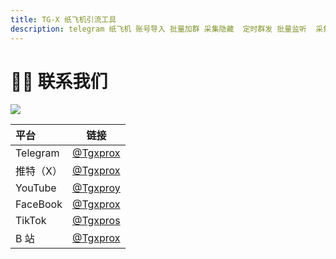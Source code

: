```yaml
---
title: TG-X 纸飞机引流工具
description: telegram 纸飞机 账号导入 批量加群 采集隐藏  定时群发 批量监听  采集可见 批量私信 批量转发 群发 飞机群发 飞机引流
---
```


# 👩‍🔧 联系我们

![](./assets/tgxprobg6.png)

| 平台 | 链接|
|  :-- | -- |
| Telegram  | <a href="https://t.me/Tgxprox" target="_blank" rel="noopener noreferrer">@Tgxprox</a> |
| 推特（X）  | <a href="https://x.com/Tgxprox" target="_blank" rel="noopener noreferrer">@Tgxprox</a> |
| YouTube   | <a href="https://youtube.com/@tgxproy?si=nSpwCm7ATv8ts9sQ" target="_blank" rel="noopener noreferrer">@Tgxproy</a> |
| FaceBook  | <a href="https://www.facebook.com/profile.php?id=61574752421705" target="_blank" rel="noopener noreferrer">@Tgxprox</a> |
| TikTok    | <a href="https://www.tiktok.com/@tgxpros?_t=ZT-8unyEL8hVRW&_r=1" target="_blank" rel="noopener noreferrer">@Tgxpros</a> |
| B 站      | <a href="https://x.com/Tgxprox" target="_blank" rel="noopener noreferrer">@Tgxprox</a> |
